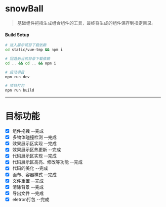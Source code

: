 <!--
 * @Author: lanjicen
 * @LastEditors: lanjicen
 * @Description: 说明文档
 * @Date: 2019-07-31 10:02:05
 * @LastEditTime: 2019-08-14 15:42:23
 -->
# snowBall

> 基础组件拖拽生成组合组件的工具，最终将生成的组件保存到指定目录。

#### Build Setup

``` bash
# 进入展示项目下载依赖
cd static/vue-tmp && npm i

# 回退到当前目录下载依赖
cd .. && cd .. && npm i

# 启动项目
npm run dev

# 项目打包
npm run build

```
---

# 目标功能
- [x] 组件拖拽 --完成
- [x] 多物体碰撞检测 --完成
- [x] 效果展示区实现 --完成
- [x] 效果展示区热更新 --完成
- [x] 代码展示区实现 --完成
- [x] 代码展示区高亮、修改等功能 --完成
- [x] 代码的美化 --完成
- [x] 画布、容器样式 --完成
- [x] 文件重置 --完成
- [x] 清除背景 --完成
- [x] 导出文件 --完成
- [x] eletron打包 --完成
